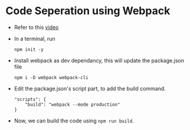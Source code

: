 # Code Seperation using Webpack

- Refer to this [video](https://www.youtube.com/watch?v=IZGNcSuwBZs&t=446s&ab_channel=TraversyMedia)

- In a terminal, run

  ```
  npm init -y
  ```

- Install webpack as dev dependancy, this will update the package.json file

  ```
  npm i -D webpack webpack-cli
  ```

- Edit the package.json's script part, to add the build command.

  ```
  "scripts": {
      "build": "webpack --mode production"
  }
  ```

- Now, we can build the code using `npm run build`.
